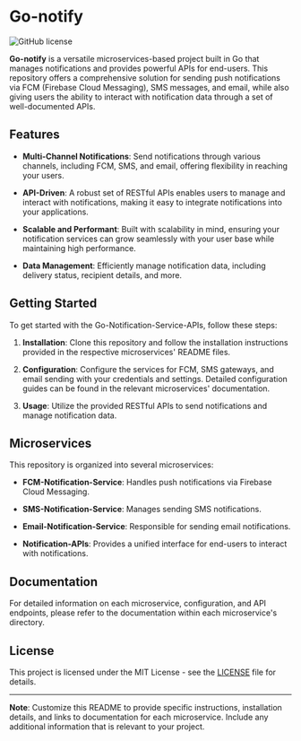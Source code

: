 # Go-notify

![GitHub license](https://img.shields.io/badge/license-MIT-blue.svg)

**Go-notify** is a versatile microservices-based project built in Go that manages notifications and provides powerful APIs for end-users. This repository offers a comprehensive solution for sending push notifications via FCM (Firebase Cloud Messaging), SMS messages, and email, while also giving users the ability to interact with notification data through a set of well-documented APIs.

## Features

- **Multi-Channel Notifications**: Send notifications through various channels, including FCM, SMS, and email, offering flexibility in reaching your users.
  
- **API-Driven**: A robust set of RESTful APIs enables users to manage and interact with notifications, making it easy to integrate notifications into your applications.

- **Scalable and Performant**: Built with scalability in mind, ensuring your notification services can grow seamlessly with your user base while maintaining high performance.

- **Data Management**: Efficiently manage notification data, including delivery status, recipient details, and more.

## Getting Started

To get started with the Go-Notification-Service-APIs, follow these steps:

1. **Installation**: Clone this repository and follow the installation instructions provided in the respective microservices' README files.

2. **Configuration**: Configure the services for FCM, SMS gateways, and email sending with your credentials and settings. Detailed configuration guides can be found in the relevant microservices' documentation.

3. **Usage**: Utilize the provided RESTful APIs to send notifications and manage notification data.

## Microservices

This repository is organized into several microservices:

- **FCM-Notification-Service**: Handles push notifications via Firebase Cloud Messaging.

- **SMS-Notification-Service**: Manages sending SMS notifications.

- **Email-Notification-Service**: Responsible for sending email notifications.

- **Notification-APIs**: Provides a unified interface for end-users to interact with notifications.

## Documentation

For detailed information on each microservice, configuration, and API endpoints, please refer to the documentation within each microservice's directory.

## License

This project is licensed under the MIT License - see the [LICENSE](LICENSE) file for details.

---

**Note**: Customize this README to provide specific instructions, installation details, and links to documentation for each microservice. Include any additional information that is relevant to your project.
